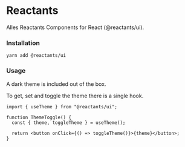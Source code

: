 # Reactants

Alles Reactants Components for React (@reactants/ui).

### Installation

`yarn add @reactants/ui`

### Usage

A dark theme is included out of the box.

To get, set and toggle the theme there is a single hook.

```tsx
import { useTheme } from "@reactants/ui";

function ThemeToggle() {
  const { theme, toggleTheme } = useTheme();

  return <button onClick={() => toggleTheme()}>{theme}</button>;
}
```
